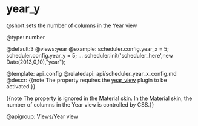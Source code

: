 year_y
=============
@short:sets the number of columns in the Year view
	

@type: number

@default:3
@views:year
@example:
scheduler.config.year_x = 5;
scheduler.config.year_y = 5;
...
scheduler.init('scheduler_here',new Date(2013,0,10),"year");


@template:	api_config
@relatedapi:
	api/scheduler_year_x_config.md
@descr:
{{note The property requires the [year_view](extensions_list.md#year) plugin to be activated.}}

{{note The property is ignored in the Material skin. In the Material skin, the number of columns in the Year view is controlled by CSS.}}


@apigroup: Views/Year view